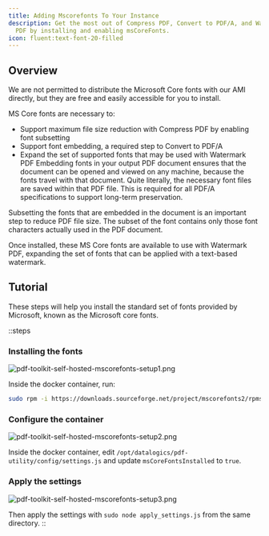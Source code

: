 ```yaml
---
title: Adding Mscorefonts To Your Instance
description: Get the most out of Compress PDF, Convert to PDF/A, and Watermark
  PDF by installing and enabling msCoreFonts.
icon: fluent:text-font-20-filled
---
```


## Overview

We are not permitted to distribute the Microsoft Core fonts with our AMI directly, but they are free and easily accessible for you to install.

MS Core fonts are necessary to:

- Support maximum file size reduction with Compress PDF by enabling font subsetting
- Support font embedding, a required step to Convert to PDF/A
- Expand the set of supported fonts that may be used with Watermark PDF Embedding fonts in your output PDF document ensures that the document can be opened and viewed on any machine, because the fonts travel with that document. Quite literally, the necessary font files are saved within that PDF file. This is required for all PDF/A specifications to support long-term preservation.

Subsetting the fonts that are embedded in the document is an important step to reduce PDF file size. The subset of the font contains only those font characters actually used in the PDF document.

Once installed, these MS Core fonts are available to use with Watermark PDF, expanding the set of fonts that can be applied with a text-based watermark.

## Tutorial

These steps will help you install the standard set of fonts provided by Microsoft, known as the Microsoft core fonts.

::steps
### Installing the fonts

![pdf-toolkit-self-hosted-mscorefonts-setup1.png](/pdf-toolkit-instructions/mscorefonts-setup/pdf-toolkit-self-hosted-mscorefonts-setup1.png)

Inside the docker container, run:

```bash
sudo rpm -i https://downloads.sourceforge.net/project/mscorefonts2/rpms/msttcore-fonts-installer-2.6-1.noarch.rpm
```

### **Configure the container**

![pdf-toolkit-self-hosted-mscorefonts-setup2.png](/pdf-toolkit-instructions/mscorefonts-setup/pdf-toolkit-self-hosted-mscorefonts-setup2.png)

Inside the docker container, edit `/opt/datalogics/pdf-utility/config/settings.js` and update `msCoreFontsInstalled` to `true`.

### **Apply the settings**

![pdf-toolkit-self-hosted-mscorefonts-setup3.png](/pdf-toolkit-instructions/mscorefonts-setup/pdf-toolkit-self-hosted-mscorefonts-setup3.png)

Then apply the settings with `sudo node apply_settings.js` from the same directory.
::

